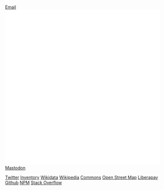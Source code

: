 <a class="email" href="mailto:max<at>maxlath.eu?subject=Hi!" title="Email"><i class="fa fa-envelope"></i><span>Email</span></a>
<a class="mastodon" href="http://mastodon.social/@maxlath" title="Mastodon" target="_blank" rel="me"><img src="/assets/img/mastodon-inverted-2.svg"><span>Mastodon</span></a>
<!-- Do not set the title to "Twitter" has ad blockers might hide it -->
<a class="twitter" href="https://twitter.com/maxlath" title="Twitter Feed" target="_blank" rel="me"><i class="fa fa-twitter"></i><span>Twitter</span></a>
<a class="inventory" href="https://inventaire.io/inventory/max" title="Inventaire" target="_blank"><i class="fa fa-book"></i><span>Inventory</span></a>
<a class="wikidata" href="https://www.wikidata.org/wiki/Special:Contributions/maxlath" title="Wikidata" target="_blank"><i class="fa fa-barcode"></i><span>Wikidata</span></a>
<a class="wikipedia" href="https://fr.wikipedia.org/wiki/Sp%C3%A9cial:Contributions/maxlath" title="Wikipedia" target="_blank"><i class="fa fa-wikipedia-w"></i><span>Wikipedia</span></a>
<a class="commons" href="https://commons.wikimedia.org/w/index.php?title=Special:ListFiles/maxlath&ilshowall=1" title="Commons" target="_blank"><i class="fa fa-photo"></i><span>Commons</span></a>
<a class="openstreetmap" href="http://www.openstreetmap.org/user/maxlath" title="OpenStreetMap" target="_blank"><i class="fa fa-map-o"></i><span>Open Street Map</span></a>
<a class="liberapay" href="https://liberapay.com/maxlath" title="Liberapay" target="_blank"><i class="fa fa-money"></i><span>Liberapay</span></a>
<a class="github" href="http://github.com/maxlath/" title="Github" target="_blank"><i class="fa fa-github"></i><span>Github</span></a>
<a class="npm" href="https://www.npmjs.com/~maxlath" title="npm" target="_blank"><i class="fa fa-cubes"></i><span>NPM</span></a>
<a class="stackoverflow" href="http://stackoverflow.com/users/3324977/maxlath" title="StackOverflow" target="_blank"><i class="fa fa-stack-overflow"></i><span>Stack Overflow</span></a>
